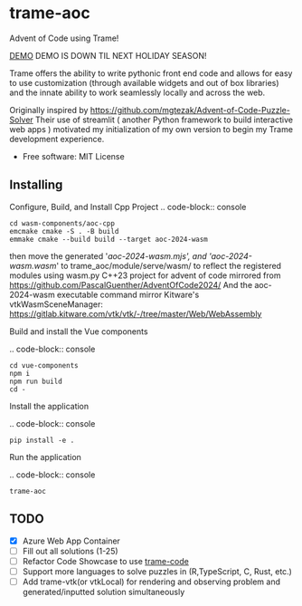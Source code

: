 trame-aoc
=========

Advent of Code using Trame!

[DEMO](https://trame-aoc-czdyaferdehpcfd7.canadacentral-01.azurewebsites.net/index.html)
DEMO IS DOWN TIL NEXT HOLIDAY SEASON!

Trame offers the ability to write pythonic front end code and allows for easy to use customization (through available widgets and out of box libraries) and the innate ability to work seamlessly locally and across the web.

Originally inspired by https://github.com/mgtezak/Advent-of-Code-Puzzle-Solver
Their use of streamlit ( another Python framework to build interactive web apps )
motivated my initialization of my own version to begin my Trame development experience.

* Free software: MIT License


Installing
----------

Configure, Build, and Install Cpp Project
.. code-block:: console

    cd wasm-components/aoc-cpp
    emcmake cmake -S . -B build
    emmake cmake --build build --target aoc-2024-wasm

then move the generated  '*aoc-2024-wasm.mjs', and 'aoc-2024-wasm.wasm*'
to trame_aoc/module/serve/wasm/ to reflect the registered modules using wasm.py
C++23 project for advent of code mirrored from https://github.com/PascalGuenther/AdventOfCode2024/
And the aoc-2024-wasm executable command mirror Kitware's vtkWasmSceneManager: https://gitlab.kitware.com/vtk/vtk/-/tree/master/Web/WebAssembly


Build and install the Vue components

.. code-block:: console

    cd vue-components
    npm i
    npm run build
    cd -

Install the application

.. code-block:: console

    pip install -e .


Run the application

.. code-block:: console

    trame-aoc

TODO
--------

- [x] Azure Web App Container
- [ ] Fill out all solutions (1-25)
- [ ] Refactor Code Showcase to use [trame-code]( https://github.com/Kitware/trame-code)
- [ ] Support more languages to solve puzzles in (R,TypeScript, C, Rust, etc.)
- [ ] Add trame-vtk(or vtkLocal) for rendering and observing problem and generated/inputted solution simultaneously
